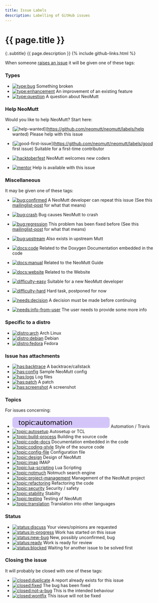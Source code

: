 ```yaml
---
title: Issue Labels
description: Labelling of GitHub issues
---
```


# {{ page.title }}

{:.subtitle}
{{ page.description }}
{% include github-links.html %}

When someone [raises an issue](https://github.com/neomutt/neomutt/issues) it
will be given one of these tags:

### Types

- [![type:bug](/images/labels/type-bug.svg)](https://github.com/neomutt/neomutt/labels/type:bug)
  Something broken
- [![type:enhancement](/images/labels/type-enhancement.svg)](https://github.com/neomutt/neomutt/labels/type:enhancement)
  An improvement of an existing feature
- [![type:question](/images/labels/type-question.svg)](https://github.com/neomutt/neomutt/labels/type:question)
  A question about NeoMutt

### Help NeoMutt

Would you like to help NeoMutt?  Start here:

- [![help-wanted](/images/labels/help-wanted.svg)](https://github.com/neomutt/neomutt/labels/help wanted)
  Please help with this issue

- [![good-first-issue](/images/labels/good-first-issue.svg)](https://github.com/neomutt/neomutt/labels/good first issue)
  Suitable for a first-time contributor

- [![hacktoberfest](/images/labels/hacktoberfest.svg)](https://github.com/neomutt/neomutt/labels/hacktoberfest)
  NeoMutt welcomes new coders

- [![mentor](/images/labels/mentor.svg)](https://github.com/neomutt/neomutt/labels/mentor)
  Help is available with this issue

### Miscellaneous

It may be given one of these tags:

- [![bug:confirmed](/images/labels/bug-confirmed.svg)](https://github.com/neomutt/neomutt/labels/bug:confirmed)
  A NeoMutt developer can repeat this issue (See this [mailinglist-post][mailinglist-post] for what that means)
- [![bug:crash](/images/labels/bug-crash.svg)](https://github.com/neomutt/neomutt/labels/bug:crash)
  Bug causes NeoMutt to crash
- [![bug:regression](/images/labels/bug-regression.svg)](https://github.com/neomutt/neomutt/labels/bug:regression)
  This problem has been fixed before (See this [mailinglist-post][mailinglist-post] for what that means)
- [![bug:upstream](/images/labels/bug-upstream.svg)](https://github.com/neomutt/neomutt/labels/bug:upstream)
  Also exists in upstream Mutt

- [![docs:code](/images/labels/docs-code.svg)](https://github.com/neomutt/neomutt/labels/docs:code)
  Related to the Doxygen Documentation embedded in the code
- [![docs:manual](/images/labels/docs-manual.svg)](https://github.com/neomutt/neomutt/labels/docs:manual)
  Related to the NeoMutt Guide
- [![docs:website](/images/labels/docs-website.svg)](https://github.com/neomutt/neomutt/labels/docs:website)
  Related to the Website

- [![difficulty-easy](/images/labels/difficulty-easy.svg)](https://github.com/neomutt/neomutt/labels/difficulty:easy)
  Suitable for a new NeoMutt developer
- [![difficulty-hard](/images/labels/difficulty-hard.svg)](https://github.com/neomutt/neomutt/labels/difficulty:hard)
  Hard task, postponed for now

- [![needs:decision](/images/labels/needs-decision.svg)](https://github.com/neomutt/neomutt/labels/needs:decision)
  A decision must be made before continuing
- [![needs:info-from-user](/images/labels/needs-info-from-user.svg)](https://github.com/neomutt/neomutt/labels/needs:info-from-user)
  The user needs to provide some more info

### Specific to a distro

- [![distro:arch](/images/labels/distro-arch.svg)](https://github.com/neomutt/neomutt/labels/distro:arch)
  Arch Linux
- [![distro:debian](/images/labels/distro-debian.svg)](https://github.com/neomutt/neomutt/labels/distro:debian)
  Debian
- [![distro:fedora](/images/labels/distro-fedora.svg)](https://github.com/neomutt/neomutt/labels/distro:fedora)
  Fedora

### Issue has attachments

- [![has:backtrace](/images/labels/has-backtrace.svg)](https://github.com/neomutt/neomutt/labels/has:backtrace)
  A backtrace/callstack
- [![has:config](/images/labels/has-config.svg)](https://github.com/neomutt/neomutt/labels/has:config)
  Sample NeoMutt config
- [![has:logs](/images/labels/has-logs.svg)](https://github.com/neomutt/neomutt/labels/has:logs)
  Log files
- [![has:patch](/images/labels/has-patch.svg)](https://github.com/neomutt/neomutt/labels/has:patch)
  A patch
- [![has:screenshot](/images/labels/has-screenshot.svg)](https://github.com/neomutt/neomutt/labels/has:screenshot)
  A screenshot

### Topics

For issues concerning:

- [![topic:automation](/images/labels/topic-automation.svg)](https://github.com/neomutt/neomutt/labels/topic:automation)
  Automation / Travis
- [![topic:autosetup](/images/labels/topic-autosetup.svg)](https://github.com/neomutt/neomutt/labels/topic:autosetup)
  Autosetup or TCL
- [![topic:build-process](/images/labels/topic-build-process.svg)](https://github.com/neomutt/neomutt/labels/topic:build-process)
  Building the source code
- [![topic:code-docs](/images/labels/topic-code-docs.svg)](https://github.com/neomutt/neomutt/labels/topic:code-docs)
  Documentation embedded in the code
- [![topic:coding-style](/images/labels/topic-coding-style.svg)](https://github.com/neomutt/neomutt/labels/topic:coding-style)
  Style of the source code
- [![topic:config-file](/images/labels/topic-config-file.svg)](https://github.com/neomutt/neomutt/labels/topic:config-file)
  Configuration file
- [![topic:design](/images/labels/topic-design.svg)](https://github.com/neomutt/neomutt/labels/topic:design)
  Design of NeoMutt
- [![topic:imap](/images/labels/topic-imap.svg)](https://github.com/neomutt/neomutt/labels/topic:imap)
  IMAP
- [![topic:lua-scripting](/images/labels/topic-lua-scripting.svg)](https://github.com/neomutt/neomutt/labels/topic:lua-scripting)
  Lua Scripting
- [![topic:notmuch](/images/labels/topic-notmuch.svg)](https://github.com/neomutt/neomutt/labels/topic:notmuch)
  Notmuch search engine
- [![topic:project-management](/images/labels/topic-project-management.svg)](https://github.com/neomutt/neomutt/labels/topic:project-management)
  Management of the NeoMutt project
- [![topic:refactoring](/images/labels/topic-refactoring.svg)](https://github.com/neomutt/neomutt/labels/topic:refactoring)
  Refactoring the code
- [![topic:security](/images/labels/topic-security.svg)](https://github.com/neomutt/neomutt/labels/topic:security)
  Security / safety
- [![topic:stability](/images/labels/topic-stability.svg)](https://github.com/neomutt/neomutt/labels/topic:stability)
  Stabilty
- [![topic:testing](/images/labels/topic-testing.svg)](https://github.com/neomutt/neomutt/labels/topic:testing)
  Testing of NeoMutt
- [![topic:translation](/images/labels/topic-translation.svg)](https://github.com/neomutt/neomutt/labels/topic:translation)
  Translation into other languages

### Status

- [![status:discuss](/images/labels/status-discuss.svg)](https://github.com/neomutt/neomutt/labels/status:discuss)
  Your views/opinions are requested
- [![status:in-progress](/images/labels/status-in-progress.svg)](https://github.com/neomutt/neomutt/labels/status:in-progress)
  Work has started on this issue
- [![status:new-bug](/images/labels/status-new-bug.svg)](https://github.com/neomutt/neomutt/labels/status:new-bug)
  New, possibly unconfirmed, bug
- [![status:ready](/images/labels/status-ready.svg)](https://github.com/neomutt/neomutt/labels/status:ready)
  Work is ready for review
- [![status:blocked](/images/labels/status-blocked.svg)](https://github.com/neomutt/neomutt/labels/status:blocked)
  Waiting for another issue to be solved first

### Closing the issue

It will probably be closed with one of these tags:

- [![closed:duplicate](/images/labels/closed-duplicate.svg)](https://github.com/neomutt/neomutt/labels/closed:duplicate)
  A report already exists for this issue
- [![closed:fixed](/images/labels/closed-fixed.svg)](https://github.com/neomutt/neomutt/labels/closed:fixed)
  The bug has been fixed
- [![closed:not-a-bug](/images/labels/closed-not-a-bug.svg)](https://github.com/neomutt/neomutt/labels/closed:not-a-bug)
  This is the intended behaviour
- [![closed:wontfix](/images/labels/closed-wontfix.svg)](https://github.com/neomutt/neomutt/labels/closed:wontfix)
  This issue will not be fixed

[mailinglist-post]: http://mailman.neomutt.org/pipermail/neomutt-devel-neomutt.org/2017-April/000371.html

